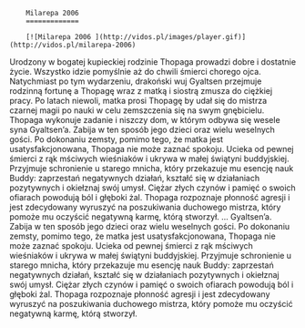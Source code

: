 
        Milarepa 2006 
        =============
        
        [![Milarepa 2006 ](http://vidos.pl/images/player.gif)](http://vidos.pl/milarepa-2006)
        
        
 Urodzony w bogatej kupieckiej rodzinie Thopaga prowadzi dobre i dostatnie życie. Wszystko idzie pomyślnie aż do chwili śmierci chorego ojca. Natychmiast po tym wydarzeniu, drakoński wuj Gyaltsen przejmuje rodzinną fortunę a Thopagę wraz z matką i siostrą zmusza do ciężkiej pracy. Po latach niewoli, matka prosi Thopagę by udał się do mistrza czarnej magii po nauki w celu zemszczenia się na swym gnębicielu. Thopaga wykonuje zadanie i niszczy dom, w którym odbywa się wesele syna Gyaltsen’a. Zabija w ten sposób jego dzieci oraz wielu weselnych gości. Po dokonaniu zemsty, pomimo tego, że matka jest usatysfakcjonowana, Thopaga nie może zaznać spokoju. Ucieka od pewnej śmierci z rąk mściwych wieśniaków i ukrywa w małej świątyni buddyjskiej. Przyjmuje schronienie u starego mnicha, który przekazuje mu esencję nauk Buddy: zaprzestań negatywnych działań, kształć się w działaniach pozytywnych i okiełznaj swój umysł. Ciężar złych czynów i pamięć o swoich ofiarach powodują ból i głęboki żal. Thopaga rozpoznaje płonność agresji i jest zdecydowany wyruszyć na poszukiwania duchowego mistrza, który pomoże mu oczyścić negatywną karmę, którą stworzył.   ... Gyaltsen’a. Zabija w ten sposób jego dzieci oraz wielu weselnych gości. Po dokonaniu zemsty, pomimo tego, że matka jest usatysfakcjonowana, Thopaga nie może zaznać spokoju. Ucieka od pewnej śmierci z rąk mściwych wieśniaków i ukrywa w małej świątyni buddyjskiej. Przyjmuje schronienie u starego mnicha, który przekazuje mu esencję nauk Buddy: zaprzestań negatywnych działań, kształć się w działaniach pozytywnych i okiełznaj swój umysł. Ciężar złych czynów i pamięć o swoich ofiarach powodują ból i głęboki żal. Thopaga rozpoznaje płonność agresji i jest zdecydowany wyruszyć na poszukiwania duchowego mistrza, który pomoże mu oczyścić negatywną karmę, którą stworzył.
    